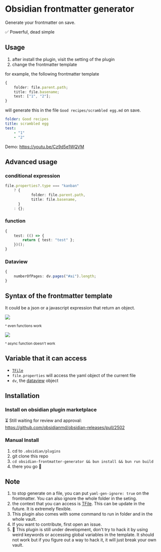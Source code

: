 # Obsidian frontmatter generator

Generate your frontmatter on save.

✅ Powerful, dead simple

## Usage

1. after install the plugin, visit the setting of the plugin
2. change the frontmatter template

for example, the following frontmatter template

```ts
{
	folder: file.parent.path;
	title: file.basename;
	test: ["1", "2"];
}
```

will generate this in the file `Good recipes/scrambled egg.md` on save.

```yaml
folder: Good recipes
title: scrambled egg
test:
    - "1"
    - "2"
```

Demo: https://youtu.be/Cz9d5e1WQVM

## Advanced usage

### conditional expression

```ts
file.properties?.type === "kanban"
	? {
			folder: file.parent.path,
			title: file.basename,
	  }
	: {};
```

### function

```ts
{
	test: (() => {
		return { test: "test" };
	})();
}
```

### Dataview

```ts
{
	numberOfPages: dv.pages("#ai").length;
}
```

## Syntax of the frontmatter template

It could be a json or a javascript expression that return an object.

![](https://share.cleanshot.com/nfW5nV8L+)

<small>^ even functions work</small>

![](https://share.cleanshot.com/2bH8BXRg+)

<small>^ async function doesn't work</small>

## Variable that it can access

-   [`TFile`](https://docs.obsidian.md/Reference/TypeScript+API/TFile/TFile)
-   `file.properties` will access the yaml object of the current file
-   `dv`, the [dataview](https://blacksmithgu.github.io/obsidian-dataview/) object

## Installation

### Install on obsidian plugin marketplace

⏳ Still waiting for review and approval: https://github.com/obsidianmd/obsidian-releases/pull/2502

### Manual Install

1. cd to `.obsidian/plugins`
2. git clone this repo
3. `cd obsidian-frontmatter-generator && bun install && bun run build`
4. there you go 🎉

## Note

1. to stop generate on a file, you can put `yaml-gen-ignore: true` on the frontmatter. You can also ignore the whole folder in the seting.
2. the context that you can access is [TFile](https://docs.obsidian.md/Reference/TypeScript+API/TFile/TFile). This can be update in the future. It is extremely flexible.
3. This plugin also comes with some command to run in folder and in the whole vault.
4. If you want to contribute, first open an issue.
5. 🚨 This plugin is still under development, don't try to hack it by using weird keywords or accessing global variables in the template. It should not work but if you figure out a way to hack it, it will just break your own vault.

<!--
## How to release

```
# update the version number in package.json
bun version
git add .
git commit -m <message>
git tag -a <version> -m <version>
git push origin <version>
git push
# after the release workflow done, update the release doc on github
```

 -->
